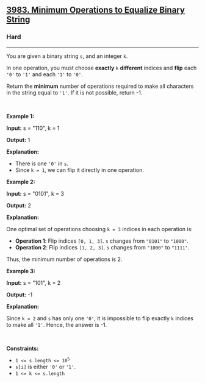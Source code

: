 <h2><a href="https://leetcode.com/problems/minimum-operations-to-equalize-binary-string/description/">3983. Minimum Operations to Equalize Binary String</a></h2><h3>Hard</h3><hr><p>You are given a binary string <code>s</code>, and an integer <code>k</code>.</p>

<p>In one operation, you must choose <strong>exactly</strong> <code>k</code> <strong>different</strong> indices and <strong>flip</strong> each <code>&#39;0&#39;</code> to <code>&#39;1&#39;</code> and each <code>&#39;1&#39;</code> to <code>&#39;0&#39;</code>.</p>

<p>Return the <strong>minimum</strong> number of operations required to make all characters in the string equal to <code>&#39;1&#39;</code>. If it is not possible, return -1.</p>

<p>&nbsp;</p>
<p><strong class="example">Example 1:</strong></p>

<div class="example-block">
<p><strong>Input:</strong> <span class="example-io">s = &quot;110&quot;, k = 1</span></p>

<p><strong>Output:</strong> <span class="example-io">1</span></p>

<p><strong>Explanation:</strong></p>

<ul>
	<li>There is one <code>&#39;0&#39;</code> in <code>s</code>.</li>
	<li>Since <code>k = 1</code>, we can flip it directly in one operation.</li>
</ul>
</div>

<p><strong class="example">Example 2:</strong></p>

<div class="example-block">
<p><strong>Input:</strong> <span class="example-io">s = &quot;0101&quot;, k = 3</span></p>

<p><strong>Output:</strong> <span class="example-io">2</span></p>

<p><strong>Explanation:</strong></p>

<p>One optimal set of operations choosing <code>k = 3</code> indices in each operation is:</p>

<ul>
	<li><strong>Operation 1</strong>: Flip indices <code>[0, 1, 3]</code>. <code>s</code> changes from <code>&quot;0101&quot;</code> to <code>&quot;1000&quot;</code>.</li>
	<li><strong>Operation 2</strong>: Flip indices <code>[1, 2, 3]</code>. <code>s</code> changes from <code>&quot;1000&quot;</code> to <code>&quot;1111&quot;</code>.</li>
</ul>

<p>Thus, the minimum number of operations is 2.</p>
</div>

<p><strong class="example">Example 3:</strong></p>

<div class="example-block">
<p><strong>Input:</strong> <span class="example-io">s = &quot;101&quot;, k = 2</span></p>

<p><strong>Output:</strong> <span class="example-io">-1</span></p>

<p><strong>Explanation:</strong></p>

<p>Since <code>k = 2</code> and <code>s</code> has only one <code>&#39;0&#39;</code>, it is impossible to flip exactly <code>k</code> indices to make all <code>&#39;1&#39;</code>. Hence, the answer is -1.</p>
</div>

<p>&nbsp;</p>
<p><strong>Constraints:</strong></p>

<ul>
	<li><code>1 &lt;= s.length &lt;= 10<sup>​​​​​​​5</sup></code></li>
	<li><code>s[i]</code> is either <code>&#39;0&#39;</code> or <code>&#39;1&#39;</code>.</li>
	<li><code>1 &lt;= k &lt;= s.length</code></li>
</ul>
